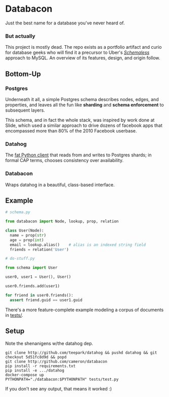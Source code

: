 # Databacon

Just the best name for a database you've never heard of.

### But actually

This project is mostly dead. The repo exists as a portfolio artifact and curio for database geeks who will find it a precursor to Uber's [_Schemaless_](https://eng.uber.com/schemaless-part-one/) approach to MySQL. An overview of its features, design, and origin follow.

## Bottom-Up

### Postgres

Underneath it all, a simple Postgres schema describes nodes, edges, and properties, and leaves all the fun like **sharding** and **schema enforcement** to subsequent layers.

This schema, and in fact the whole stack, was inspired by work done at Slide, which used a similar approach to drive dozens of facebook apps that encompassed more than 80% of the 2010 Facebook userbase.

### Datahog

The [fat Python client](http://github.com/teepark/datahog) that reads from and writes to Postgres shards; in formal CAP terms, chooses consistency over availability.

### Databacon

Wraps datahog in a beautiful, class-based interface.

## Example

```python
# schema.py

from databacon import Node, lookup, prop, relation

class User(Node):
  name = prop(str)
  age = prop(int)
  email = lookup.alias()    # alias is an indexed string field
  friends = relation('User')
```

```python
# do-stuff.py

from schema import User

user0, user1 = User(), User()

user0.friends.add(user1)

for friend in user0.friends():
  assert friend.guid == user1.guid
```
There's a more feature-complete example modeling a corpus of documents in [tests/](tests/).

## Setup

Note the shenanigens w/the datahog dep.
```
git clone http://github.com/teepark/datahog && pushd datahog && git checkout 5d51fc8d9d && popd
git clone http://github.com/cameron/databacon
pip install -r requirements.txt
pip install -e .../datahog
docker-compose up
PYTHONPATH="./databacon:$PYTHONPATH" tests/test.py
```
If you don't see any output, that means it worked :)

